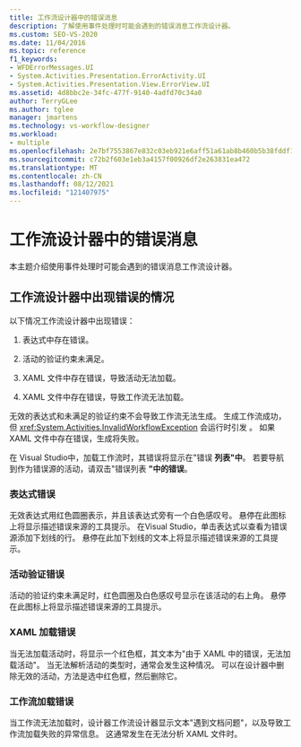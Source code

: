 ```yaml
---
title: 工作流设计器中的错误消息
description: 了解使用事件处理时可能会遇到的错误消息工作流设计器。
ms.custom: SEO-VS-2020
ms.date: 11/04/2016
ms.topic: reference
f1_keywords:
- WFDErrorMessages.UI
- System.Activities.Presentation.ErrorActivity.UI
- System.Activities.Presentation.View.ErrorView.UI
ms.assetid: 4d8bbc2e-34fc-477f-9140-4adfd70c34a0
author: TerryGLee
ms.author: tglee
manager: jmartens
ms.technology: vs-workflow-designer
ms.workload:
- multiple
ms.openlocfilehash: 2e7bf7553867e832c03eb921e6aff51a61ab8b460b5b38fddf10ad01d78a2bf8
ms.sourcegitcommit: c72b2f603e1eb3a4157f00926df2e263831ea472
ms.translationtype: MT
ms.contentlocale: zh-CN
ms.lasthandoff: 08/12/2021
ms.locfileid: "121407975"
---
```

# <a name="error-messages-in-workflow-designer"></a>工作流设计器中的错误消息

本主题介绍使用事件处理时可能会遇到的错误消息工作流设计器。

## <a name="situations-in-which-errors-in-the-workflow-designer-occur"></a>工作流设计器中出现错误的情况

以下情况工作流设计器中出现错误：

1. 表达式中存在错误。

2. 活动的验证约束未满足。

3. XAML 文件中存在错误，导致活动无法加载。

4. XAML 文件中存在错误，导致工作流无法加载。

无效的表达式和未满足的验证约束不会导致工作流无法生成。 生成工作流成功，但 <xref:System.Activities.InvalidWorkflowException> 会运行时引发 。 如果 XAML 文件中存在错误，生成将失败。

在 Visual Studio中，加载工作流时，其错误将显示在"错误 **列表"中**。 若要导航到作为错误源的活动，请双击"错误列表 **"中的错误**。

### <a name="expression-errors"></a>表达式错误
 无效表达式用红色圆圈表示，并且该表达式旁有一个白色感叹号。 悬停在此图标上将显示描述错误来源的工具提示。 在Visual Studio，单击表达式以查看为错误源添加下划线的行。 悬停在此加下划线的文本上将显示描述错误来源的工具提示。

### <a name="activity-validation-errors"></a>活动验证错误
 活动的验证约束未满足时，红色圆圈及白色感叹号显示在该活动的右上角。 悬停在此图标上将显示描述错误来源的工具提示。

### <a name="xaml-load-errors"></a>XAML 加载错误
 当无法加载活动时，将显示一个红色框，其文本为"由于 XAML 中的错误，无法加载活动"。 当无法解析活动的类型时，通常会发生这种情况。 可以在设计器中删除无效的活动，方法是选中红色框，然后删除它。

### <a name="workflow-load-errors"></a>工作流加载错误
 当工作流无法加载时，设计器工作流设计器显示文本"遇到文档问题"，以及导致工作流加载失败的异常信息。 这通常发生在无法分析 XAML 文件时。
